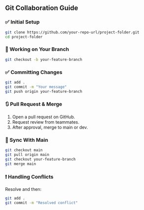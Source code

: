 ## Git Collaboration Guide

### ✅ Initial Setup
```bash
git clone https://github.com/your-repo-url/project-folder.git
cd project-folder
```

### 🔄 Working on Your Branch
```bash
git checkout -b your-feature-branch
```

### ✅ Committing Changes
```bash
git add .
git commit -m "Your message"
git push origin your-feature-branch
```

### 🔃 Pull Request & Merge
1. Open a pull request on GitHub.
2. Request review from teammates.
3. After approval, merge to main or dev.

### 🔁 Sync With Main
```bash
git checkout main
git pull origin main
git checkout your-feature-branch
git merge main
```

### ❗ Handling Conflicts
Resolve and then:
```bash
git add .
git commit -m "Resolved conflict"
```
